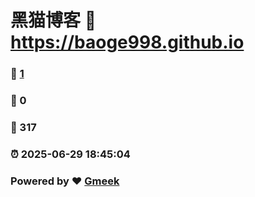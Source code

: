 # 黑猫博客 :link: https://baoge998.github.io 
### :page_facing_up: [1](https://baoge998.github.io/tag.html) 
### :speech_balloon: 0 
### :hibiscus: 317 
### :alarm_clock: 2025-06-29 18:45:04 
### Powered by :heart: [Gmeek](https://github.com/Meekdai/Gmeek)
